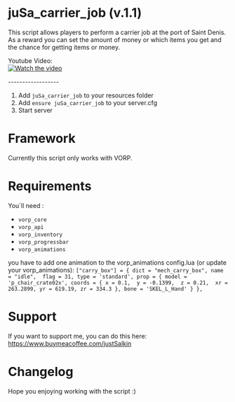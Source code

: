 # juSa_carrier_job (v.1.1)
This script allows players to perform a carrier job at the port of Saint Denis.<br>
As a reward you can set the amount of money or which items you get and the chance for getting items or money.

Youtube Video: <br>
[![Watch the video](https://img.youtube.com/vi/Edc4nzMxJ9c/3.jpg)](https://youtu.be/Edc4nzMxJ9c)
<br>

------------------<br>

1) Add ``juSa_carrier_job`` to your resources folder
2) Add ``ensure juSa_carrier_job`` to your server.cfg
3) Start server

# Framework
Currently this script only works with VORP.

# Requirements
You`ll need : <br>
- ``vorp_core`` <br>
- ``vorp_api`` <br>
- ``vorp_inventory`` <br>
- ``vorp_progressbar`` <br>
- ``vorp_animations`` <br>

you have to add one animation to the vorp_animations config.lua (or update your vorp_animations):
``
    ["carry_box"] = {
        dict = "mech_carry_box",
        name = "idle", 
        flag = 31,
        type = 'standard',
        prop = {
            model = 'p_chair_crate02x',
            coords = {
                x = 0.1, 
                y = -0.1399, 
                z = 0.21, 
                xr = 263.2899,
                yr = 619.19,
                zr = 334.3
            },
            bone = 'SKEL_L_Hand'
        }
    },
``

# Support

If you want to support me, you can do this here: <br>
https://www.buymeacoffee.com/justSalkin

# Changelog

Hope you enjoying working with the script :)
